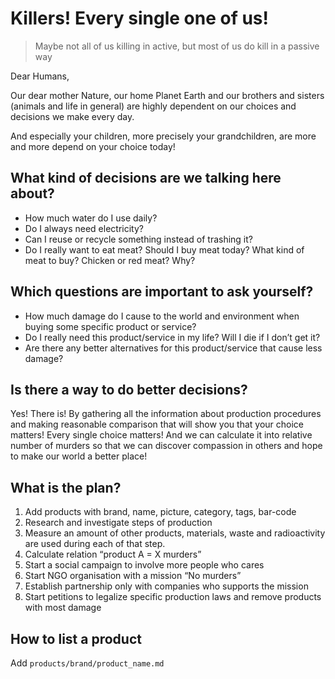 # Killers! Every single one of us!
> Maybe not all of us killing in active, but most of us do kill in a passive way

Dear Humans,

Our dear mother Nature, our home Planet Earth and our brothers and sisters (animals and life in general) are highly dependent on our choices and decisions we make every day.

And especially your children, more precisely your grandchildren, are more and more depend on your choice today!

## What kind of decisions are we talking here about?

- How much water do I use daily?
- Do I always need electricity?
- Can I reuse or recycle something instead of trashing it?
- Do I really want to eat meat? Should I buy meat today? What kind of meat to buy? Chicken or red meat? Why?

## Which questions are important to ask yourself?

- How much damage do I cause to the world and environment when buying some specific product or service?
- Do I really need this product/service in my life? Will I die if I don’t get it?
- Are there any better alternatives for this product/service that cause less damage?

## Is there a way to do better decisions?

Yes! There is! By gathering all the information about production procedures and making reasonable comparison that will show you that your choice matters! Every single choice matters! And we can calculate it into relative number of murders so that we can discover compassion in others and hope to make our world a better place!

## What is the plan?

1. Add products with brand, name, picture, category, tags, bar-code
2. Research and investigate steps of production 
3. Measure an amount of other products, materials, waste and radioactivity are used during each of that step.
4. Calculate relation “product A = X murders”
5. Start a social campaign to involve more people who cares
6. Start NGO organisation with a mission “No murders”
7. Establish partnership only with companies who supports the mission
8. Start petitions to legalize specific production laws and remove products with most damage

## How to list a product

Add `products/brand/product_name.md`
